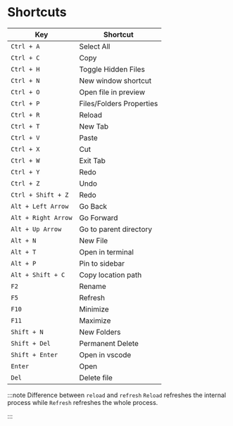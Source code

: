 # Shortcuts

| Key                 | Shortcut                 |
| ------------------- | ------------------------ |
| `Ctrl + A`          | Select All               |
| `Ctrl + C`          | Copy                     |
| `Ctrl + H`          | Toggle Hidden Files      |
| `Ctrl + N`          | New window shortcut      |
| `Ctrl + O`          | Open file in preview     |
| `Ctrl + P`          | Files/Folders Properties |
| `Ctrl + R`          | Reload                   |
| `Ctrl + T`          | New Tab                  |
| `Ctrl + V`          | Paste                    |
| `Ctrl + X`          | Cut                      |
| `Ctrl + W`          | Exit Tab                 |
| `Ctrl + Y`          | Redo                     |
| `Ctrl + Z`          | Undo                     |
| `Ctrl + Shift + Z`  | Redo                     |
| `Alt + Left Arrow`  | Go Back                  |
| `Alt + Right Arrow` | Go Forward               |
| `Alt + Up Arrow`    | Go to parent directory   |
| `Alt + N`           | New File                 |
| `Alt + T`           | Open in terminal         |
| `Alt + P`           | Pin to sidebar           |
| `Alt + Shift + C`   | Copy location path       |
| `F2`                | Rename                   |
| `F5`                | Refresh                  |
| `F10`               | Minimize                 |
| `F11`               | Maximize                 |
| `Shift + N`         | New Folders              |
| `Shift + Del`       | Permanent Delete         |
| `Shift + Enter`     | Open in vscode           |
| `Enter`             | Open                     |
| `Del`               | Delete file              |

:::note Difference between `reload` and `refresh`
`Reload` refreshes the internal process while `Refresh` refreshes the whole process.

:::
